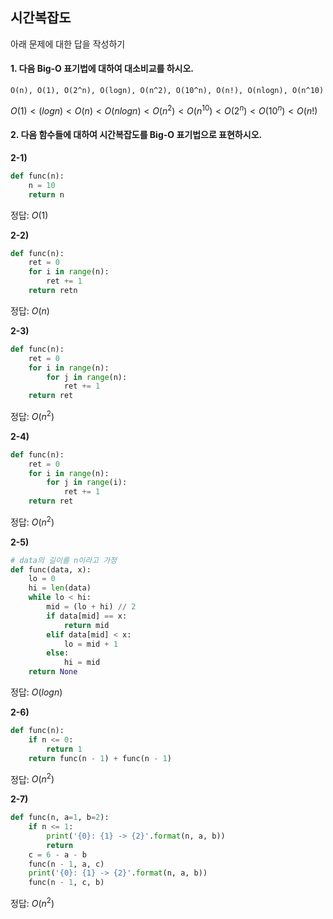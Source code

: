 ## 시간복잡도 

아래 문제에 대한 답을 작성하기

#### 1. 다음 Big-O 표기법에 대하여 대소비교를 하시오. 

```
O(n), O(1), O(2^n), O(logn), O(n^2), O(10^n), O(n!), O(nlogn), O(n^10)
```

$O(1) < (logn) < O(n)< O(nlogn)< O(n^2) < O(n^10) < O(2^n) < O(10^n) < O(n!)$

#### 2. 다음 함수들에 대하여 시간복잡도를 Big-O 표기법으로 표현하시오.

**2-1)**

```python
def func(n):
    n = 10
    return n
```

정답: $O(1)$

**2-2)**

```python
def func(n):
    ret = 0
    for i in range(n):
        ret += 1
    return retn
```

정답: $O(n)$

**2-3)**

```python
def func(n):
    ret = 0
    for i in range(n):
        for j in range(n):
            ret += 1
    return ret
```

정답: $O(n^2)$

**2-4)**

```python
def func(n):
    ret = 0
    for i in range(n):
        for j in range(i):
            ret += 1
    return ret
```

정답: $O(n^2)$

**2-5)**

```python
# data의 길이를 n이라고 가정
def func(data, x):
    lo = 0
    hi = len(data)
    while lo < hi:
        mid = (lo + hi) // 2
        if data[mid] == x:
            return mid
        elif data[mid] < x:
            lo = mid + 1
        else:
            hi = mid
    return None
```

정답: $O(logn)$

**2-6)**

```python
def func(n):
    if n <= 0:
        return 1
    return func(n - 1) + func(n - 1)
```

정답: $O(n^2)$

**2-7)**

```python
def func(n, a=1, b=2):
    if n <= 1:
        print('{0}: {1} -> {2}'.format(n, a, b))
        return
    c = 6 - a - b
    func(n - 1, a, c)
    print('{0}: {1} -> {2}'.format(n, a, b))
    func(n - 1, c, b)
```

정답: $O(n^2)$

<br>

